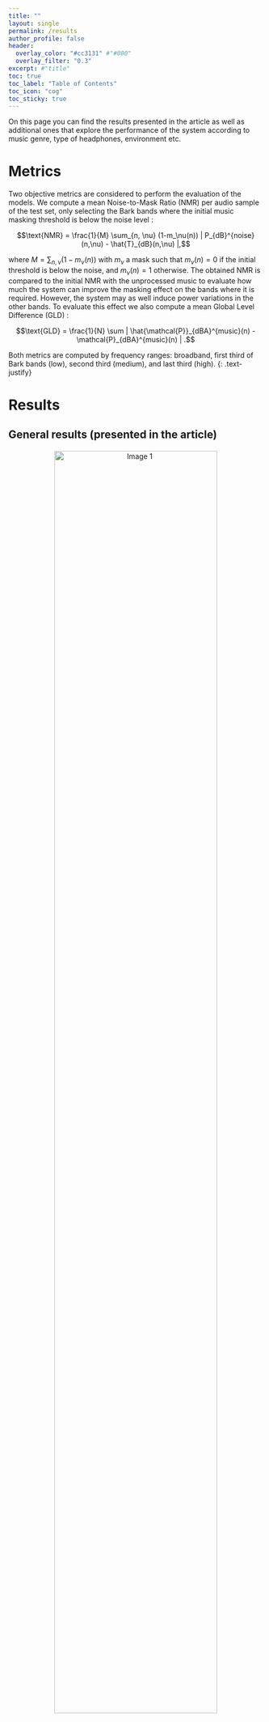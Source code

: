```yaml
---
title: ""
layout: single
permalink: /results
author_profile: false
header:
  overlay_color: "#cc3131" #"#000"
  overlay_filter: "0.3"
excerpt: #"title"
toc: true
toc_label: "Table of Contents"
toc_icon: "cog"
toc_sticky: true
---
```


On this page you can find the results presented in the article as well as additional ones that explore the performance of the system according to music genre, type of headphones, environment etc. 

# Metrics

Two objective metrics are considered to perform the evaluation of the models. We compute a mean Noise-to-Mask Ratio (NMR) per audio sample of the test set, only selecting the Bark bands where the initial music masking threshold is below the noise level :

$$\text{NMR} = \frac{1}{M} \sum_{n, \nu} (1-m_\nu(n)) | P_{dB}^{noise}(n,\nu) - \hat{T}_{dB}(n,\nu) |,$$

where $M = \sum_{n, \nu} (1-m_\nu(n))$ with $m_\nu$ a mask such that $m_\nu(n) = 0$ if the initial threshold is below the noise, and $m_\nu(n) = 1$ otherwise. The obtained NMR is compared to the initial NMR with the unprocessed music to evaluate how much the system can improve the masking effect on the bands where it is required. However, the system may as well induce power variations in the other bands. To evaluate this effect we also compute a mean Global Level Difference (GLD) : 

$$\text{GLD} = \frac{1}{N} \sum | \hat{\mathcal{P}}_{dBA}^{music}(n) - \mathcal{P}_{dBA}^{music}(n) | .$$

Both metrics are computed by frequency ranges: broadband, first third of Bark bands (low), second third (medium), and last third (high). 
{: .text-justify}
# Results

## General results (presented in the article)

<html lang="fr">
<head>
    <meta charset="UTF-8">
    <meta name="viewport" content="width=device-width, initial-scale=1.0">
    <title></title>
    <style>
        /* Conteneur pour centrer les images */
        .image-container {
            text-align: center; /* Centre le contenu à l'intérieur du conteneur */
        }
        /* Style des images */
        .image-container img {
            display: block; /* Affiche les images comme des éléments de bloc */
            margin: 20px auto; /* Centre les images horizontalement avec une marge automatique */
            width: 80%; /* Définit la largeur des images à 80% du conteneur parent */
            max-width: 800px; /* Optionnel : limite la largeur maximale des images */
            height: auto; /* Maintient le ratio d'aspect des images */
        }
    </style>
</head>
<body>
    <div class="image-container">
        <!-- Les images à afficher côte à côte -->
        <img src="figures/nmr-1.png" alt="Image 1">
        <img src="figures/gld-1.png" alt="Image 2">
    </div>
</body>
</html>

## Earbuds impact

The noises on the test are filtered with the frequency responses of 3 models of earbuds to reproduce their respective passive attenuations : 
- Bose headphones QuietComfort
- Sony earbuds WF-1000XM4 with sound isolating sleeves
- Apple Airpods with smooth tips
{: .text-justify}

![image-center](figures/earbuds_nmr.png){: .align-center}


